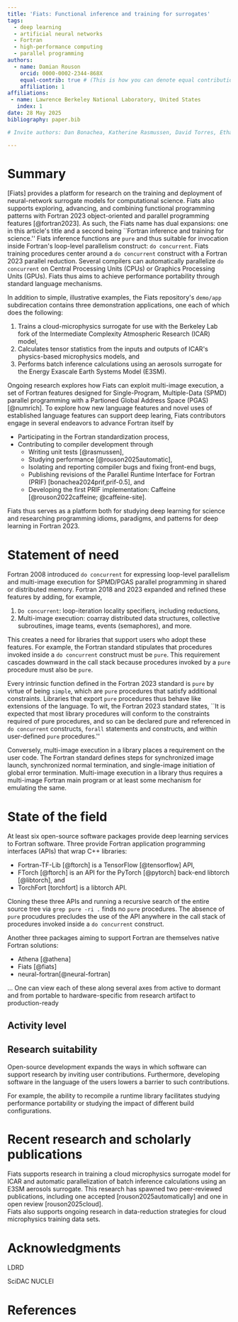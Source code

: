 ```yaml
---
title: 'Fiats: Functional inference and training for surrogates'
tags:
  - deep learning
  - artificial neural networks
  - Fortran
  - high-performance computing
  - parallel programming
authors:
  - name: Damian Rouson
    orcid: 0000-0002-2344-868X
    equal-contrib: true # (This is how you can denote equal contributions between multiple authors)
    affiliation: 1
affiliations:
 - name: Lawrence Berkeley National Laboratory, United States
   index: 1
date: 28 May 2025
bibliography: paper.bib

# Invite authors: Dan Bonachea, Katherine Rasmussen, David Torres, Ethan Gutmann, Jordan Welsman

---
```


# Summary
[Fiats] provides a platform for research on the training and deployment of neural-network surrogate models for computational science.
Fiats also supports exploring, advancing, and combining functional programming patterns with Fortran 2023 object-oriented and parallel programming features [@fortran2023].
As such, the Fiats name has dual expansions: one in this article's title and a second being ``Fortran inference and training for science.''
Fiats inference functions are `pure` and thus suitable for invocation inside Fortran's loop-level parallelism construct: `do concurrent`. 
Fiats training procedures center around a `do concurrent` construct with a Fortran 2023 parallel reduction.
Several compilers can automatically parallelize `do concurrent` on Central Processing Units (CPUs) or Graphics Processing Units (GPUs).
Fiats thus aims to achieve performance portability through standard language mechanisms.

In addition to simple, illustrative examples, the Fiats repository's `demo/app` subdirecation contains three demonstration applications, one each of which does the following:

1. Trains a cloud-microphysics surrogate for use with the Berkeley Lab fork of the Intermediate Complexity Atmospheric Research (ICAR) model,
2. Calculates tensor statistics from the inputs and outputs of ICAR's physics-based microphysics models, and
3. Performs batch inference calculations using an aerosols surrogate for the Energy Exascale Earth Systems Model (E3SM).

Ongoing research explores how Fiats can exploit multi-image execution, a set of Fortran features designed for Single-Program, Multiple-Data (SPMD) parallel programming with a Partioned Global Address Space (PGAS) [@numrich].
To explore how new language features and novel uses of established language features can support deep learing, Fiats contributors engage in several endeavors to advance Fortran itself by

* Participating in the Fortran standardization process,
* Contributing to compiler development through 
  - Writing unit tests [@rasmussen],
  - Studying performance [@rouson2025automatic],
  - Isolating and reporting compiler bugs and fixing front-end bugs,
  - Publishing revisions of the Parallel Runtime Interface for Fortran (PRIF) [bonachea2024prif,prif-0.5], and
  - Developing the first PRIF implementation: Caffeine [@rouson2022caffeine; @caffeine-site].

Fiats thus serves as a platform both for studying deep learning for science and researching programming idioms, paradigms, and patterns for deep learning in Fortran 2023.

# Statement of need
Fortran 2008 introduced `do concurrent` for expressing loop-level parallelism and multi-image execution for SPMD/PGAS parallel programming in shared or distributed memory.
Fortran 2018 and 2023 expanded and refined these features by adding, for example, 

1. `Do concurrent`: loop-iteration locality specifiers, including reductions,
2. Multi-image execution: coarray distributed data structures, collective subroutines, image teams, events (semaphores), and more.

This creates a need for libraries that support users who adopt these features.
For example, the Fortran standard stipulates that procedures invoked inside a `do concurrent` construct must be `pure`. 
This requirement cascades downward in the call stack because procedures invoked by a `pure` procedure must also be `pure`.

Every intrinsic function defined in the Fortran 2023 standard is `pure` by virtue of being `simple`, which are `pure` procedures that satisfy additional constraints.
Libraries that export `pure` procedures thus behave like extensions of the language.
To wit, the Fortran 2023 standard states, ``It is expected that most library procedures will conform to the constraints required of pure procedures, and so can be declared pure and referenced in `do concurrent` constructs, `forall` statements and constructs, and within user-defined `pure` procedures.''

Conversely, multi-image execution in a library places a requirement on the user code.
The Fortran standard defines steps for synchronized image launch, synchronized normal termination, and single-image initiation of global error termination.
Multi-image execution in a library thus requires a multi-image Fortran main program or at least some mechanism for emulating the same.
 
# State of the field
At least six open-source software packages provide deep learning services to Fortran software.
Three provide Fortran application programming interfaces (APIs) that wrap C++ libraries:

* Fortran-TF-Lib [@ftorch] is a TensorFlow [@tensorflow] API,
* FTorch [@ftorch] is an API for the PyTorch [@pytorch] back-end libtorch [@libtorch], and
* TorchFort [torchfort] is a libtorch API.

Cloning these three APIs and running a recursive search of the entire source tree via `grep pure -ri .` finds no `pure` procedures. 
The absence of `pure` procudures precludes the use of the API anywhere in the call stack of procedures invoked inside a `do concurrent` construct.

Another three packages aiming to support Fortran are themselves native Fortran solutions:

* Athena [@athena]
* Fiats [@fiats]
* neural-fortran[@neural-fortran]

... One can view each of these along several axes from active to dormant and from portable to hardware-specific from research artifact to production-ready

## Activity level

## Research suitability

Open-source development expands the ways in which software can support research by inviting user contributions.
Furthermore, developing software in the language of the users lowers a barrier to such contributions.

For example, the ability to recompile a runtime library facilitates studying
performance portability or studying the impact of different build configurations.

# Recent research and scholarly publications

Fiats supports research in training a cloud microphysics surrogate model for ICAR and automatic parallelization of batch inference calculations using an E3SM aerosols surrogate.
This research has spawned two peer-reviewed publications, including one accepted [rouson2025automatically] and one in open review [rouson2025cloud].  
Fiats also supports ongoing research in data-reduction strategies for cloud microphysics training data sets.


# Acknowledgments

LDRD

SciDAC NUCLEI

# References
